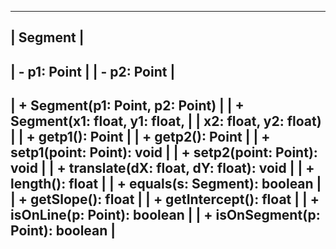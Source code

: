 -------------------------------------------
|              Segment                     |
-------------------------------------------
| - p1: Point                             |
| - p2: Point                             |
-------------------------------------------
| + Segment(p1: Point, p2: Point)         |
| + Segment(x1: float, y1: float,         |
|           x2: float, y2: float)         |
| + getp1(): Point                        |
| + getp2(): Point                        |
| + setp1(point: Point): void             |
| + setp2(point: Point): void             |
| + translate(dX: float, dY: float): void |
| + length(): float                       |
| + equals(s: Segment): boolean           |
| + getSlope(): float                     |
| + getIntercept(): float                 |
| + isOnLine(p: Point): boolean           |
| + isOnSegment(p: Point): boolean        |
-------------------------------------------